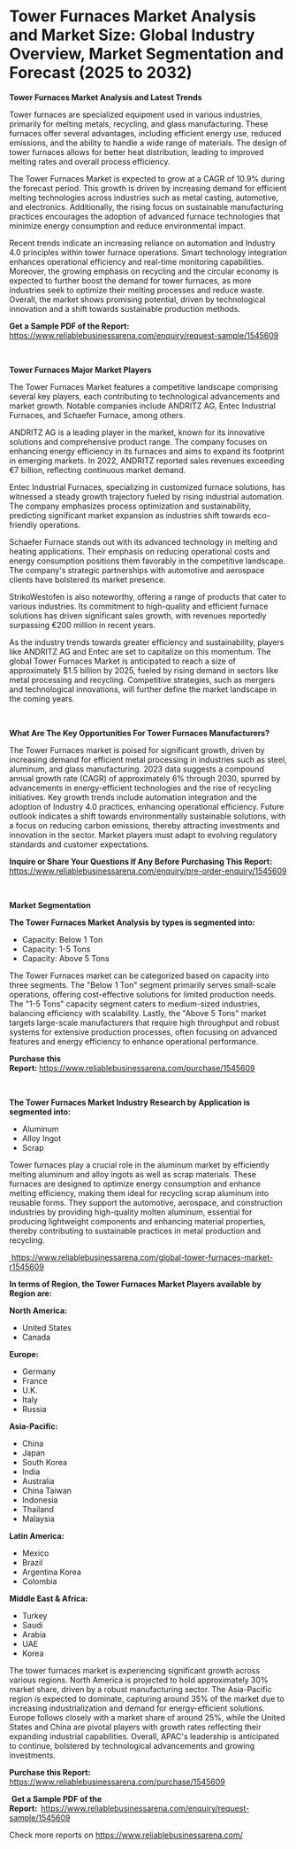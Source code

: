 <p><h1>Tower Furnaces Market Analysis and Market Size: Global Industry Overview, Market Segmentation and Forecast (2025 to 2032)</h1></p><p><strong>Tower Furnaces Market Analysis and Latest Trends</strong></p>
<p><p>Tower furnaces are specialized equipment used in various industries, primarily for melting metals, recycling, and glass manufacturing. These furnaces offer several advantages, including efficient energy use, reduced emissions, and the ability to handle a wide range of materials. The design of tower furnaces allows for better heat distribution, leading to improved melting rates and overall process efficiency.</p><p>The Tower Furnaces Market is expected to grow at a CAGR of 10.9% during the forecast period. This growth is driven by increasing demand for efficient melting technologies across industries such as metal casting, automotive, and electronics. Additionally, the rising focus on sustainable manufacturing practices encourages the adoption of advanced furnace technologies that minimize energy consumption and reduce environmental impact.</p><p>Recent trends indicate an increasing reliance on automation and Industry 4.0 principles within tower furnace operations. Smart technology integration enhances operational efficiency and real-time monitoring capabilities. Moreover, the growing emphasis on recycling and the circular economy is expected to further boost the demand for tower furnaces, as more industries seek to optimize their melting processes and reduce waste. Overall, the market shows promising potential, driven by technological innovation and a shift towards sustainable production methods.</p></p>
<p><strong>Get a Sample PDF of the Report:&nbsp;</strong> <a href="https://www.reliablebusinessarena.com/enquiry/request-sample/1545609?utm_campaign=2106&utm_medium=2&utm_source=Github&utm_content=ia&utm_term=27022025&utm_id=tower-furnaces">https://www.reliablebusinessarena.com/enquiry/request-sample/1545609</a></p>
<p>&nbsp;</p>
<p><strong>Tower Furnaces Major Market Players</strong></p>
<p><p>The Tower Furnaces Market features a competitive landscape comprising several key players, each contributing to technological advancements and market growth. Notable companies include ANDRITZ AG, Entec Industrial Furnaces, and Schaefer Furnace, among others. </p><p>ANDRITZ AG is a leading player in the market, known for its innovative solutions and comprehensive product range. The company focuses on enhancing energy efficiency in its furnaces and aims to expand its footprint in emerging markets. In 2022, ANDRITZ reported sales revenues exceeding €7 billion, reflecting continuous market demand.</p><p>Entec Industrial Furnaces, specializing in customized furnace solutions, has witnessed a steady growth trajectory fueled by rising industrial automation. The company emphasizes process optimization and sustainability, predicting significant market expansion as industries shift towards eco-friendly operations.</p><p>Schaefer Furnace stands out with its advanced technology in melting and heating applications. Their emphasis on reducing operational costs and energy consumption positions them favorably in the competitive landscape. The company's strategic partnerships with automotive and aerospace clients have bolstered its market presence.</p><p>StrikoWestofen is also noteworthy, offering a range of products that cater to various industries. Its commitment to high-quality and efficient furnace solutions has driven significant sales growth, with revenues reportedly surpassing €200 million in recent years.</p><p>As the industry trends towards greater efficiency and sustainability, players like ANDRITZ AG and Entec are set to capitalize on this momentum. The global Tower Furnaces Market is anticipated to reach a size of approximately $1.5 billion by 2025, fueled by rising demand in sectors like metal processing and recycling. Competitive strategies, such as mergers and technological innovations, will further define the market landscape in the coming years.</p></p>
<p>&nbsp;</p>
<p><strong>What Are The Key Opportunities For Tower Furnaces Manufacturers?</strong></p>
<p><p>The Tower Furnaces market is poised for significant growth, driven by increasing demand for efficient metal processing in industries such as steel, aluminum, and glass manufacturing. 2023 data suggests a compound annual growth rate (CAGR) of approximately 6% through 2030, spurred by advancements in energy-efficient technologies and the rise of recycling initiatives. Key growth trends include automation integration and the adoption of Industry 4.0 practices, enhancing operational efficiency. Future outlook indicates a shift towards environmentally sustainable solutions, with a focus on reducing carbon emissions, thereby attracting investments and innovation in the sector. Market players must adapt to evolving regulatory standards and customer expectations.</p></p>
<p><strong>Inquire or Share Your Questions If Any Before Purchasing This Report:</strong> <a href="https://www.reliablebusinessarena.com/enquiry/pre-order-enquiry/1545609?utm_campaign=2106&utm_medium=2&utm_source=Github&utm_content=ia&utm_term=27022025&utm_id=tower-furnaces">https://www.reliablebusinessarena.com/enquiry/pre-order-enquiry/1545609</a></p>
<p>&nbsp;</p>
<p><strong>Market Segmentation</strong></p>
<p><strong>The Tower Furnaces Market Analysis by types is segmented into:</strong></p>
<p><ul><li>Capacity: Below 1 Ton</li><li>Capacity: 1-5 Tons</li><li>Capacity: Above 5 Tons</li></ul></p>
<p><p>The Tower Furnaces market can be categorized based on capacity into three segments. The "Below 1 Ton" segment primarily serves small-scale operations, offering cost-effective solutions for limited production needs. The "1-5 Tons" capacity segment caters to medium-sized industries, balancing efficiency with scalability. Lastly, the "Above 5 Tons" market targets large-scale manufacturers that require high throughput and robust systems for extensive production processes, often focusing on advanced features and energy efficiency to enhance operational performance.</p></p>
<p><strong>Purchase this Report:&nbsp;</strong><a href="https://www.reliablebusinessarena.com/purchase/1545609?utm_campaign=2106&utm_medium=2&utm_source=Github&utm_content=ia&utm_term=27022025&utm_id=tower-furnaces">https://www.reliablebusinessarena.com/purchase/1545609</a></p>
<p>&nbsp;</p>
<p><strong>The Tower Furnaces Market Industry Research by Application is segmented into:</strong></p>
<p><ul><li>Aluminum</li><li>Alloy Ingot</li><li>Scrap</li></ul></p>
<p><p>Tower furnaces play a crucial role in the aluminum market by efficiently melting aluminum and alloy ingots as well as scrap materials. These furnaces are designed to optimize energy consumption and enhance melting efficiency, making them ideal for recycling scrap aluminum into reusable forms. They support the automotive, aerospace, and construction industries by providing high-quality molten aluminum, essential for producing lightweight components and enhancing material properties, thereby contributing to sustainable practices in metal production and recycling.</p></p>
<p><a href="https://www.reliablebusinessarena.com/global-tower-furnaces-market-r1545609?utm_campaign=2106&utm_medium=2&utm_source=Github&utm_content=ia&utm_term=27022025&utm_id=tower-furnaces">&nbsp;https://www.reliablebusinessarena.com/global-tower-furnaces-market-r1545609</a></p>
<p><strong>In terms of Region, the Tower Furnaces Market Players available by Region are:</strong></p>
<p>
    <p> <strong> North America: </strong>
        <ul>
            <li>United States</li>
            <li>Canada</li>
        </ul>
        </p> 
    <p> <strong> Europe: </strong>
        <ul>
            <li>Germany</li>
            <li>France</li>
            <li>U.K.</li>
            <li>Italy</li>
            <li>Russia</li>
        </ul>
        </p> 
    <p> <strong> Asia-Pacific: </strong>
        <ul>
            <li>China</li>
            <li>Japan</li>
            <li>South Korea</li>
            <li>India</li>
            <li>Australia</li>
            <li>China Taiwan</li>
            <li>Indonesia</li>
            <li>Thailand</li>
            <li>Malaysia</li>
        </ul>
        </p> 
    <p> <strong> Latin America: </strong>
        <ul>
            <li>Mexico</li>
            <li>Brazil</li>
            <li>Argentina Korea</li>
            <li>Colombia</li>
        </ul>
        </p> 
    <p> <strong> Middle East & Africa: </strong>
        <ul>
            <li>Turkey</li>
            <li>Saudi</li>
            <li>Arabia</li>
            <li>UAE</li>
            <li>Korea</li>
        </ul>
    </p>
    </p>
<p><p>The tower furnaces market is experiencing significant growth across various regions. North America is projected to hold approximately 30% market share, driven by a robust manufacturing sector. The Asia-Pacific region is expected to dominate, capturing around 35% of the market due to increasing industrialization and demand for energy-efficient solutions. Europe follows closely with a market share of around 25%, while the United States and China are pivotal players with growth rates reflecting their expanding industrial capabilities. Overall, APAC's leadership is anticipated to continue, bolstered by technological advancements and growing investments.</p></p>
<p><strong>Purchase this Report: </strong><a href="https://www.reliablebusinessarena.com/purchase/1545609?utm_campaign=2106&utm_medium=2&utm_source=Github&utm_content=ia&utm_term=27022025&utm_id=tower-furnaces">https://www.reliablebusinessarena.com/purchase/1545609</a></p>
<p>&nbsp;<strong>Get a Sample PDF of the Report:&nbsp;&nbsp;</strong><a href="https://www.reliablebusinessarena.com/enquiry/request-sample/1545609?utm_campaign=2106&utm_medium=2&utm_source=Github&utm_content=ia&utm_term=27022025&utm_id=tower-furnaces">https://www.reliablebusinessarena.com/enquiry/request-sample/1545609</a></p>
<p><strong></strong></p>
<p>Check more reports on <a href="https://www.reliablebusinessarena.com/?utm_campaign=2106&utm_medium=2&utm_source=Github&utm_content=ia&utm_term=27022025&utm_id=tower-furnaces">https://www.reliablebusinessarena.com/</a></p>